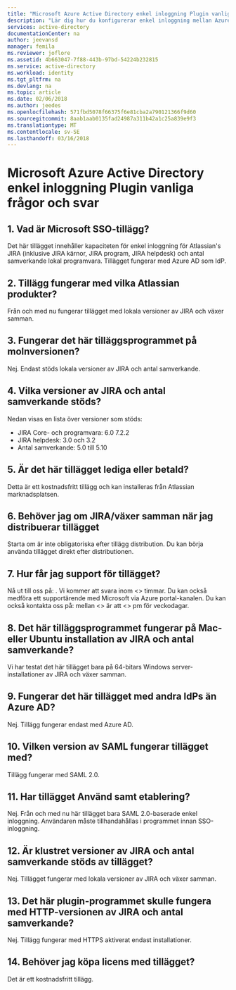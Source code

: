 ```yaml
---
title: "Microsoft Azure Active Directory enkel inloggning Plugin vanliga frågor och svar | Microsoft Docs"
description: "Lär dig hur du konfigurerar enkel inloggning mellan Azure Active Directory och Microsoft Azure Active Directory enkel inloggning för JIRA."
services: active-directory
documentationCenter: na
author: jeevansd
manager: femila
ms.reviewer: joflore
ms.assetid: 4b663047-7f88-443b-97bd-54224b232815
ms.service: active-directory
ms.workload: identity
ms.tgt_pltfrm: na
ms.devlang: na
ms.topic: article
ms.date: 02/06/2018
ms.author: jeedes
ms.openlocfilehash: 571fbd5078f66375f6e81cba2a790121366f9d60
ms.sourcegitcommit: 8aab1aab0135fad24987a311b42a1c25a839e9f3
ms.translationtype: MT
ms.contentlocale: sv-SE
ms.lasthandoff: 03/16/2018
---
```

# <a name="microsoft-azure-active-directory-single-sign-on-plugin-faq"></a>Microsoft Azure Active Directory enkel inloggning Plugin vanliga frågor och svar 

## <a name="1-whats-the-microsoft-sso-add-on"></a>1. Vad är Microsoft SSO-tillägg?

Det här tillägget innehåller kapaciteten för enkel inloggning för Atlassian's JIRA (inklusive JIRA kärnor, JIRA program, JIRA helpdesk) och antal samverkande lokal programvara. Tillägget fungerar med Azure AD som IdP.

## <a name="2-add-on-works-with-which-atlassian-products"></a>2. Tillägg fungerar med vilka Atlassian produkter?

Från och med nu fungerar tillägget med lokala versioner av JIRA och växer samman.

## <a name="3-does-this-add-on-work-on-cloud-version"></a>3. Fungerar det här tilläggsprogrammet på molnversionen?

Nej. Endast stöds lokala versioner av JIRA och antal samverkande.

## <a name="4-which-versions-of-jira-and-confluence-are-supported"></a>4. Vilka versioner av JIRA och antal samverkande stöds?

Nedan visas en lista över versioner som stöds:

* JIRA Core- och programvara: 6.0 7.2.2 
* JIRA helpdesk: 3.0 och 3.2 
* Antal samverkande: 5.0 till 5.10

## <a name="5-is-this-add-on-free-or-paid"></a>5. Är det här tillägget lediga eller betald?

Detta är ett kostnadsfritt tillägg och kan installeras från Atlassian marknadsplatsen.

## <a name="6-do-i-need-to-restart-jiraconfluence-once-i-deploy-the-add-on"></a>6. Behöver jag om JIRA/växer samman när jag distribuerar tillägget

Starta om är inte obligatoriska efter tillägg distribution. Du kan börja använda tillägget direkt efter distributionen.

## <a name="7-how-do-i-get-support-for-the-add-on"></a>7. Hur får jag support för tillägget?

Nå ut till oss på: <email> . Vi kommer att svara inom <> timmar. Du kan också medföra ett supportärende med Microsoft via Azure portal-kanalen. Du kan också kontakta oss på: <Number> mellan <> är att <> pm för veckodagar.

## <a name="8-would-this-add-on-work-on-mac-or-ubuntu-installation-of-jira-and-confluence"></a>8. Det här tilläggsprogrammet fungerar på Mac- eller Ubuntu installation av JIRA och antal samverkande?

Vi har testat det här tillägget bara på 64-bitars Windows server-installationer av JIRA och växer samman.

## <a name="9-does-this-add-on-work-with-other-idps-than-azure-ad"></a>9. Fungerar det här tillägget med andra IdPs än Azure AD?

Nej. Tillägg fungerar endast med Azure AD.

## <a name="10-what-version-of-saml-does-the-add-on-work-with"></a>10. Vilken version av SAML fungerar tillägget med?

Tillägg fungerar med SAML 2.0.

## <a name="11-does-the-add-on-do-use-provisioning-as-well"></a>11. Har tillägget Använd samt etablering?

Nej. Från och med nu här tillägget bara SAML 2.0-baserade enkel inloggning. Användaren måste tillhandahållas i programmet innan SSO-inloggning.

## <a name="12-are-cluster-versions-of-jira-and-confluence-supported-by-add-on"></a>12. Är klustret versioner av JIRA och antal samverkande stöds av tillägget?

Nej. Tillägget fungerar med lokala versioner av JIRA och växer samman.

## <a name="13-would-this-plugin-work-with-http-version-of-jira-and-confluence"></a>13. Det här plugin-programmet skulle fungera med HTTP-versionen av JIRA och antal samverkande?

Nej. Tillägg fungerar med HTTPS aktiverat endast installationer.

## <a name="14-do-i-need-to-buy-license-of-the-add-on"></a>14. Behöver jag köpa licens med tillägget?

Det är ett kostnadsfritt tillägg.